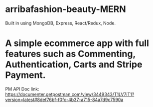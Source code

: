 # arribafashion-beauty-MERN

Built in using MongoDB, Express, React/Redux, Node.

# A simple ecommerce app with full features such as Commenting, Authentication, Carts and Stripe Payment.

PM API Doc link: https://documenter.getpostman.com/view/3449343/T1LV7iT1?version=latest#8def76bf-f0fc-4b37-a715-84a7d9c7590a

